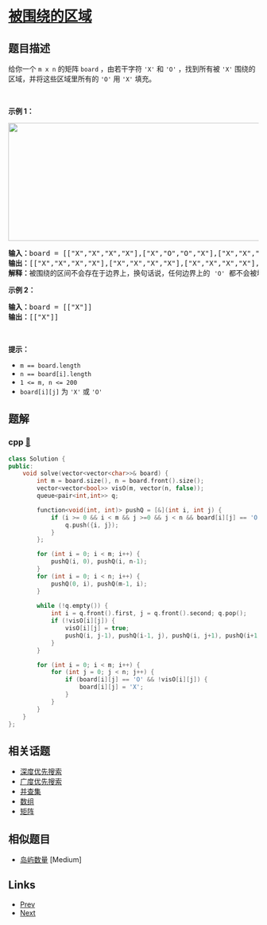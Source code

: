 
# [被围绕的区域](https://leetcode-cn.com/problems/surrounded-regions)

## 题目描述

给你一个 <code>m x n</code> 的矩阵 <code>board</code> ，由若干字符 <code>'X'</code> 和 <code>'O'</code> ，找到所有被 <code>'X'</code> 围绕的区域，并将这些区域里所有的 <code>'O'</code> 用 <code>'X'</code> 填充。
<div class="original__bRMd">
<div>
<p> </p>

<p><strong>示例 1：</strong></p>
<img alt="" src="https://assets.leetcode.com/uploads/2021/02/19/xogrid.jpg" style="width: 550px; height: 237px;" />
<pre>
<strong>输入：</strong>board = [["X","X","X","X"],["X","O","O","X"],["X","X","O","X"],["X","O","X","X"]]
<strong>输出：</strong>[["X","X","X","X"],["X","X","X","X"],["X","X","X","X"],["X","O","X","X"]]
<strong>解释：</strong>被围绕的区间不会存在于边界上，换句话说，任何边界上的 <code>'O'</code> 都不会被填充为 <code>'X'</code>。 任何不在边界上，或不与边界上的 <code>'O'</code> 相连的 <code>'O'</code> 最终都会被填充为 <code>'X'</code>。如果两个元素在水平或垂直方向相邻，则称它们是“相连”的。
</pre>

<p><strong>示例 2：</strong></p>

<pre>
<strong>输入：</strong>board = [["X"]]
<strong>输出：</strong>[["X"]]
</pre>

<p> </p>

<p><strong>提示：</strong></p>

<ul>
	<li><code>m == board.length</code></li>
	<li><code>n == board[i].length</code></li>
	<li><code>1 <= m, n <= 200</code></li>
	<li><code>board[i][j]</code> 为 <code>'X'</code> 或 <code>'O'</code></li>
</ul>
</div>
</div>


## 题解

### cpp [🔗](surrounded-regions.cpp) 
```cpp
class Solution {
public:
    void solve(vector<vector<char>>& board) {
        int m = board.size(), n = board.front().size();
        vector<vector<bool>> visO(m, vector(n, false));
        queue<pair<int,int>> q;

        function<void(int, int)> pushQ = [&](int i, int j) {
            if (i >= 0 && i < m && j >=0 && j < n && board[i][j] == 'O') {
                q.push({i, j});
            }
        };

        for (int i = 0; i < m; i++) {
            pushQ(i, 0), pushQ(i, n-1);
        }
        for (int i = 0; i < n; i++) {
            pushQ(0, i), pushQ(m-1, i);
        }
        
        while (!q.empty()) {
            int i = q.front().first, j = q.front().second; q.pop();
            if (!visO[i][j]) {
                visO[i][j] = true;
                pushQ(i, j-1), pushQ(i-1, j), pushQ(i, j+1), pushQ(i+1, j);
            }
        }

        for (int i = 0; i < m; i++) {
            for (int j = 0; j < n; j++) {
                if (board[i][j] == 'O' && !visO[i][j]) {
                    board[i][j] = 'X';
                }
            }
        }
    }
};
```


## 相关话题

- [深度优先搜索](../../tags/depth-first-search.md) 
- [广度优先搜索](../../tags/breadth-first-search.md) 
- [并查集](../../tags/union-find.md) 
- [数组](../../tags/array.md) 
- [矩阵](../../tags/matrix.md) 


## 相似题目

- [岛屿数量](../number-of-islands/README.md)  [Medium] 


## Links

- [Prev](../sum-root-to-leaf-numbers/README.md) 
- [Next](../single-number/README.md) 


